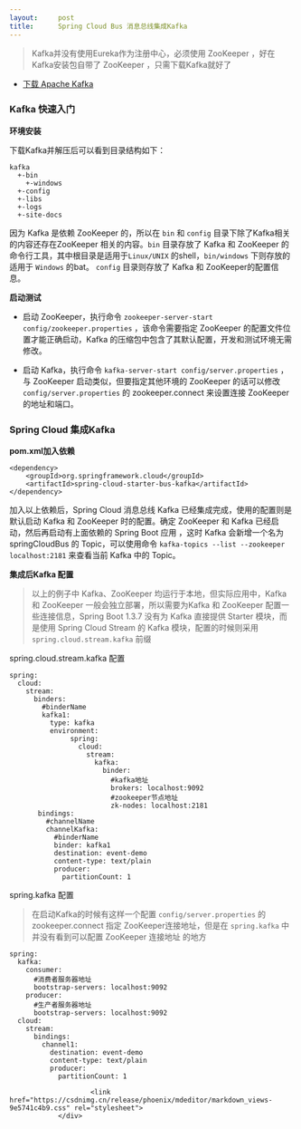 ```yaml
---
layout:     post
title:      Spring Cloud Bus 消息总线集成Kafka
---
```

<div id="article_content" class="article_content clearfix csdn-tracking-statistics" data-pid="blog" data-mod="popu_307" data-dsm="post">
								            <div id="content_views" class="markdown_views prism-atom-one-dark">
							<!-- flowchart 箭头图标 勿删 -->
							<svg xmlns="http://www.w3.org/2000/svg" style="display: none;"><path stroke-linecap="round" d="M5,0 0,2.5 5,5z" id="raphael-marker-block" style="-webkit-tap-highlight-color: rgba(0, 0, 0, 0);"></path></svg>
							<blockquote>
  <p>Kafka并没有使用Eureka作为注册中心，必须使用 ZooKeeper ，好在Kafka安装包自带了 ZooKeeper ，只需下载Kafka就好了</p>
</blockquote>

<ul>
<li><a href="http://kafka.apache.org/downloads" rel="nofollow" title="Kafka 下载" target="_blank">下载 Apache Kafka</a></li>
</ul>

<h3 id="kafka-快速入门">Kafka 快速入门</h3>

<p><strong>环境安装</strong></p>

<p>下载Kafka并解压后可以看到目录结构如下：</p>

<pre class="prettyprint"><code class=" hljs lasso">kafka
  <span class="hljs-subst">+-</span>bin
    <span class="hljs-subst">+-</span>windows
  <span class="hljs-subst">+-</span>config
  <span class="hljs-subst">+-</span>libs
  <span class="hljs-subst">+-</span>logs
  <span class="hljs-subst">+-</span>site<span class="hljs-attribute">-docs</span></code></pre>

<p>因为 Kafka 是依赖 ZooKeeper 的，所以在 <code>bin</code> 和 <code>config</code> 目录下除了Kafka相关的内容还存在ZooKeeper 相关的内容。<code>bin</code> 目录存放了 Kafka 和 ZooKeeper 的命令行工具，其中根目录是适用于<code>Linux/UNIX</code> 的shell，<code>bin/windows</code> 下则存放的适用于 <code>Windows</code> 的bat。 <code>config</code> 目录则存放了 Kafka 和 ZooKeeper的配置信息。</p>

<p><strong>启动测试</strong></p>

<ul>
<li><p>启动 ZooKeeper，执行命令 <code>zookeeper-server-start config/zookeeper.properties</code> ，该命令需要指定 ZooKeeper 的配置文件位置才能正确启动，Kafka 的压缩包中包含了其默认配置，开发和测试环境无需修改。</p></li>
<li><p>启动 Kafka，执行命令 <code>kafka-server-start config/server.properties</code> ，与 ZooKeeper 启动类似，但要指定其他环境的 ZooKeeper 的话可以修改 <code>config/server.properties</code> 的 zookeeper.connect 来设置连接 ZooKeeper 的地址和端口。</p></li>
</ul>



<h3 id="spring-cloud-集成kafka">Spring Cloud 集成Kafka</h3>

<p><strong>pom.xml加入依赖</strong></p>

<pre class="prettyprint"><code class=" hljs xml"><span class="hljs-tag">&lt;<span class="hljs-title">dependency</span>&gt;</span>
    <span class="hljs-tag">&lt;<span class="hljs-title">groupId</span>&gt;</span>org.springframework.cloud<span class="hljs-tag">&lt;/<span class="hljs-title">groupId</span>&gt;</span>
    <span class="hljs-tag">&lt;<span class="hljs-title">artifactId</span>&gt;</span>spring-cloud-starter-bus-kafka<span class="hljs-tag">&lt;/<span class="hljs-title">artifactId</span>&gt;</span>
<span class="hljs-tag">&lt;/<span class="hljs-title">dependency</span>&gt;</span></code></pre>

<p>加入以上依赖后，Spring Cloud 消息总线 Kafka 已经集成完成，使用的配置则是默认启动 Kafka 和 ZooKeeper 时的配置。确定 ZooKeeper 和 Kafka 已经启动，然后再启动有上面依赖的 Spring Boot 应用 ，这时 Kafka 会新增一个名为 springCloudBus 的 Topic，可以使用命令 <code>kafka-topics --list --zookeeper localhost:2181</code> 来查看当前 Kafka 中的 Topic。</p>

<p><strong>集成后Kafka 配置</strong></p>

<blockquote>
  <p>以上的例子中 Kafka、ZooKeeper 均运行于本地，但实际应用中，Kafka 和 ZooKeeper 一般会独立部署，所以需要为Kafka 和 ZooKeeper 配置一些连接信息，Spring Boot 1.3.7 没有为 Kafka 直接提供 Starter 模块，而是使用 Spring Cloud Stream 的 Kafka 模块，配置的时候则采用 <code>spring.cloud.stream.kafka</code> 前缀</p>
</blockquote>

<p>spring.cloud.stream.kafka 配置</p>

<pre class="prettyprint"><code class=" hljs lasso">spring:
  cloud:
    stream:
      binders:
        <span class="hljs-variable">#binderName</span>
        kafka1:  
          <span class="hljs-keyword">type</span>: kafka  
          environment:
               spring:
                 cloud:
                   stream:
                     kafka: 
                       binder: 
                         <span class="hljs-variable">#kafka</span>地址
                         brokers: localhost:<span class="hljs-number">9092</span>
                         <span class="hljs-variable">#zookeeper</span>节点地址
                         zk<span class="hljs-attribute">-nodes</span>: localhost:<span class="hljs-number">2181</span>
       bindings:
         <span class="hljs-variable">#channelName</span>
         channelKafka:
           <span class="hljs-variable">#binderName</span>
           binder: kafka1
           destination: event<span class="hljs-attribute">-demo</span>
           content<span class="hljs-attribute">-type</span>: text/plain
           producer:
             partitionCount: <span class="hljs-number">1</span></code></pre>

<p>spring.kafka 配置 </p>

<blockquote>
  <p>在启动Kafka的时候有这样一个配置 <code>config/server.properties</code> 的 zookeeper.connect 指定 ZooKeeper连接地址，但是在 <code>spring.kafka</code> 中并没有看到可以配置 ZooKeeper 连接地址 的地方</p>
</blockquote>

<pre class="prettyprint"><code class=" hljs vbnet">spring:
  kafka:
    consumer:
      <span class="hljs-preprocessor">#消费者服务器地址</span>
      bootstrap-servers: localhost:<span class="hljs-number">9092</span>
    producer:
      <span class="hljs-preprocessor">#生产者服务器地址</span>
      bootstrap-servers: localhost:<span class="hljs-number">9092</span>
  cloud:
    stream:
      bindings:
        channel1:
          destination: <span class="hljs-keyword">event</span>-demo
          content-type: <span class="hljs-keyword">text</span>/plain
          producer:
            partitionCount: <span class="hljs-number">1</span></code></pre>            </div>
						<link href="https://csdnimg.cn/release/phoenix/mdeditor/markdown_views-9e5741c4b9.css" rel="stylesheet">
                </div>